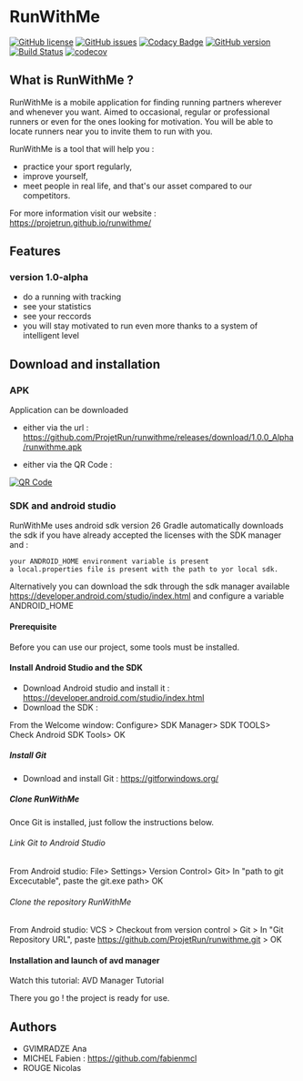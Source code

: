 # RunWithMe


[![GitHub license](https://img.shields.io/github/license/ProjetRun/runwithme.svg)](https://github.com/ProjetRun/runwithme/blob/master/LICENSE)
[![GitHub issues](https://img.shields.io/github/issues/ProjetRun/runwithme.svg)](https://github.com/ProjetRun/runwithme/issues)
[![Codacy Badge](https://api.codacy.com/project/badge/Grade/309ab3350a7444ad8b63ca537cb848d3)](https://www.codacy.com/app/ProjetRun/runwithme?utm_source=github.com&amp;utm_medium=referral&amp;utm_content=ProjetRun/runwithme/&amp;utm_campaign=Badge_Grade)
[![GitHub version](https://badge.fury.io/gh/ProjetRun%2Frunwithme.svg)](https://badge.fury.io/gh/ProjetRun%2Frunwithme)
[![Build Status](https://travis-ci.org/ProjetRun/runwithme.svg?branch=dev_fabien)](https://travis-ci.org/ProjetRun/runwithme)
[![codecov](https://codecov.io/gh/ProjetRun/runwithme/branch/master/graph/badge.svg)](https://codecov.io/gh/ProjetRun/runwithme)


## What is RunWithMe ?

RunWithMe is a mobile application for finding running partners wherever and whenever you want.
Aimed to occasional, regular or professional runners or even for the ones looking for motivation.
You will be able to locate runners near you to invite them to run with you.

RunWithMe is a tool that will help you :

- practice your sport regularly,
- improve yourself,
- meet people in real life, and that's our asset compared to our competitors.

For more information visit our website : https://projetrun.github.io/runwithme/

## Features

### version 1.0-alpha
- do a running with tracking
- see your statistics
- see your reccords
- you will stay motivated to run even more thanks to a system of intelligent level



## Download and installation 
### APK

Application can be downloaded 

- either via the url : https://github.com/ProjetRun/runwithme/releases/download/1.0.0_Alpha/runwithme.apk

- either via the QR Code : 


<a href='http://www.unitag.io/qrcode'><img src='http://www.unitag.io/qreator/generate?crs=xnjFkEn%252FP85fCPDXJ%252FXXKg5g6yQi7H4qzUlRVUntU035Re8CX7iHj071HbqF%252BCfYW0fkByoDtlWAYEP%252FkF2dipjP8Ux69VtYkusoonlKTAkgSRnmfwEzhpz3ulb%252BfgcH8xxrpOTbfLtqZS7YE5Pf9g%253D%253D&crd=fhOysE0g3Bah%252BuqXA7NPQx2rrS2o9rjHfmG68tV%252F4kxUO%252FYpN3tUfh15i8xOwmYDv%252Ff1kwlxP8bpaEE4xpYk8NIv3kMMuP5b5PcABpqsLU1k06UAxaFyKnSLtF5U%252B3jWuzv8Vzy0eXteUJKIDXoIiXJrds95Pws9k1PRIHZPah0%253D' alt='QR Code'/></a>

### SDK and android studio
RunWithMe uses android sdk version 26 Gradle automatically downloads the sdk if you have already accepted the licenses with the SDK manager and :


    your ANDROID_HOME environment variable is present
    a local.properties file is present with the path to yor local sdk.

Alternatively you can download the sdk through the sdk manager available https://developer.android.com/studio/index.html and configure a variable ANDROID_HOME


#### Prerequisite
Before you can use our project, some tools must be installed.


#### Install Android Studio and the SDK
 - Download Android studio and install it : https://developer.android.com/studio/index.html
 - Download the SDK :

From the Welcome window: Configure> SDK Manager> SDK TOOLS> Check Android SDK Tools> OK

##### Install Git

- Download and install Git : https://gitforwindows.org/

##### Clone RunWithMe

Once Git is installed, just follow the instructions below.

###### Link Git to Android Studio

From Android studio: File> Settings> Version Control> Git> In "path to git Excecutable", paste the git.exe path> OK

###### Clone the repository RunWithMe

From Android studio: VCS > Checkout from version control > Git > In "Git Repository URL", paste https://github.com/ProjetRun/runwithme.git > OK

#### Installation and launch of avd manager

Watch this tutorial: AVD Manager Tutorial

There you go ! the project is ready for use.





## Authors
* GVIMRADZE Ana
* MICHEL Fabien  : https://github.com/fabienmcl 
* ROUGE Nicolas
